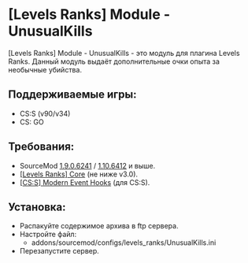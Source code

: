 [Levels Ranks] Module - UnusualKills
===========================

[Levels Ranks] Module - UnusualKills - это модуль для плагина Levels Ranks. Данный модуль выдаёт дополнительные очки опыта за необычные убийства.

Поддерживаемые игры:
--------------------
- CS:S (v90/v34)
- CS: GO

Требования:
-----------
- SourceMod <a href="//sourcemod.net/downloads.php?branch=stable">1.9.0.6241</a> / <a href="//sourcemod.net/downloads.php?branch=dev">1.10.6412</a> и выше.
- <a href="https://github.com/levelsranks/levels-ranks-core">[Levels Ranks] Core</a> (не ниже v3.0).
- <a href="//levels-ranks.ru/plugins/other/MEH.zip">[CS:S] Modern Event Hooks</a> (для CS:S).

Установка:
----------
- Распакуйте содержимое архива в ftp сервера.
- Настройте файл:
	- addons/sourcemod/configs/levels_ranks/UnusualKills.ini
- Перезапустите сервер.
```

